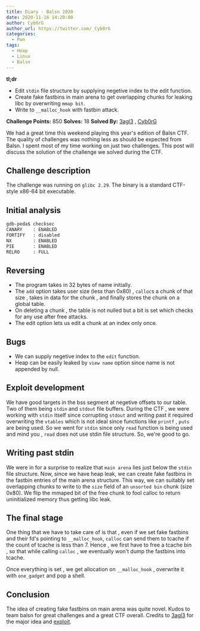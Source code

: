 ```yaml
---
title: Diary - Balsn 2020
date: 2020-11-16 14:20:00
author: Cyb0rG
author_url: https://twitter.com/_Cyb0rG
categories:
  - Pwn
tags:
  - Heap
  - Linux
  - Balsn
---
```


**tl;dr**

+ Edit `stdin` file structure by supplying negetive index to the edit function.
+ Create fake fastbins in main arena to get overlapping chunks for leaking libc by overwriting `mmap bit`.
+ Write to `__malloc_hook` with fastbin attack.

<!--more-->

**Challenge Points:** 850
**Solves:** 18
**Solved By:** [3agl3](https://twitter.com/3agl31) , [Cyb0rG](https://twitter.com/_Cyb0rG)

We had a great time this weekend playing this year's edition of Balsn CTF. The quality of challenges was nothing less as should be expected from Balsn. I spent most of my time working on just two challenges. This post will discuss the solution of the challenge we solved during the CTF.

## Challenge description

The challenge was running on `glibc 2.29`. The binary is a standard CTF-style x86-64 bit executable.

## Initial analysis

```sh
gdb-peda$ checksec
CANARY    : ENABLED
FORTIFY   : disabled
NX        : ENABLED
PIE       : ENABLED
RELRO     : FULL
```

## Reversing

+ The program takes in 32 bytes of name initially.
+ The `add` option takes user size (less than 0x80) , `calloc`s a chunk of that size , takes in data for the chunk , and finally stores the chunk on a global table.
+ On deleting a chunk , the table is not nulled but a bit is set which checks for any use after free attacks.
+ The edit option lets us edit a chunk at an index only once.

## Bugs

+ We can supply negetive index to the `edit` function.
+ Heap can be easily leaked by `view name` option since name is not appended by null.

## Exploit development

We have good targets in the bss segment at negetive offsets to our table. Two of them being `stdin` and `stdout` file buffers. During the CTF , we were working with `stdin` itself since corrupting `stdout` and writing past it required overwriting the `vtables` which is not ideal since functions like `printf` , `puts` are being used. So we went for `stdin` since only `read` function is being used and mind you , `read` does not use stdin file structure. So, we're good to go.

## Writing past stdin

We were in for a surprise to realize that `main arena` lies just below the `stdin` file structure. Now, since we have heap leak, we can create fake fastbins in the fastbin entries of the main arena structure. This way, we can suitably set overlapping chunks to write to the `size` field of an `unsorted bin` chunk (size 0x80). We flip the mmaped bit of the free chunk to fool calloc to return uninitialized memory thus getting libc leak.

## The final stage

One thing that we have to take care of is that , even if we set fake fastbins and their fd's pointing to `__malloc_hook`, `calloc` can send them to tcache if the count of tcache is less than 7. Hence , we first have to free a tcache bin , so that while calling `calloc` , we eventually won't dump the fastbins into tcache.

Once everything is set , we get allocation on `__malloc_hook` , overwrite it with `one_gadget` and pop a shell.

## Conclusion

The idea of creating fake fastbins on main arena was quite novel. Kudos to team balsn for great challenges and a great CTF overall.
Credits to [3agl3](https://twitter.com/3agl31) for the major idea and [exploit](https://gist.github.com/PwnVerse/ec0ffe91313e39f9ca51d4272b54da77).





        

